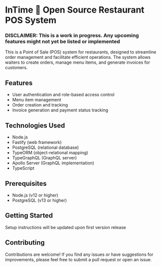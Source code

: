 # InTime :fork_and_knife: Open Source Restaurant POS System

### DISCLAIMER: This is a work in progress. Any upcoming features might not yet be listed or implemented

This is a Point of Sale (POS) system for restaurants, designed to streamline order management and facilitate efficient operations. The system allows waiters to create orders, manage menu items, and generate invoices for customers.

## Features

- User authentication and role-based access control
- Menu item management
- Order creation and tracking
- Invoice generation and payment status tracking

## Technologies Used

- Node.js
- Fastify (web framework)
- PostgreSQL (relational database)
- TypeORM (object-relational mapping)
- TypeGraphQL (GraphQL server)
- Apollo Server (GraphQL implementation)
- TypeScript

## Prerequisites

- Node.js (v12 or higher)
- PostgreSQL (v13 or higher)

## Getting Started

Setup instructions will be updated upon first version release

## Contributing
Contributions are welcome! If you find any issues or have suggestions for improvements, please feel free to submit a pull request or open an issue.
